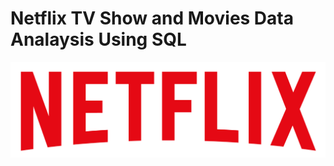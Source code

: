# Netflix TV Show and Movies Data Analaysis Using SQL

![Netflix_logo](https://github.com/faaddhhllii/netflix_sql_project/blob/main/logo.png)
